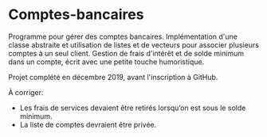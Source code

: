 # Comptes-bancaires
Programme pour gérer des comptes bancaires. Implémentation d'une classe abstraite et utilisation de listes et de vecteurs pour associer plusieurs comptes à un seul client. Gestion de frais d'intérêt et de solde minimum dans un compte, écrit avec une petite touche humoristique.

Projet complété en décembre 2019, avant l'inscription à GitHub.

À corriger:
- Les frais de services devaient être retirés lorsqu’on est sous le solde minimum.
- La liste de comptes devraient être privée.
